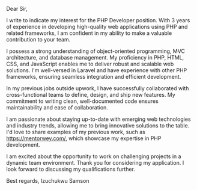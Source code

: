 Dear Sir,

I write to indicate my interest for the PHP Developer position. With 3 years of experience in developing high-quality web applications using PHP and related frameworks, I am confident in my ability to make a valuable contribution to your team.

I possess a strong understanding of object-oriented programming, MVC architecture, and database management. My proficiency in PHP, HTML, CSS, and JavaScript enables me to deliver robust and scalable web solutions. I'm well-versed in Laravel and have experience with other PHP frameworks, ensuring seamless integration and efficient development.

In my previous jobs outside upwork, I have successfully collaborated with cross-functional teams to define, design, and ship new features. My commitment to writing clean, well-documented code ensures maintainability and ease of collaboration.

I am passionate about staying up-to-date with emerging web technologies and industry trends, allowing me to bring innovative solutions to the table. I'd love to share examples of my previous work, such as https://mentorwey.com/, which showcase my expertise in PHP development.

I am excited about the opportunity to work on challenging projects in a dynamic team environment. Thank you for considering my application. I look forward to discussing my qualifications further.

Best regards,
Izuchukwu Samson
